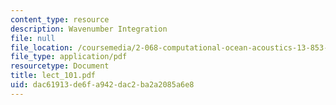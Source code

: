 ```yaml
---
content_type: resource
description: Wavenumber Integration
file: null
file_location: /coursemedia/2-068-computational-ocean-acoustics-13-853-spring-2003/dac61913de6fa942dac2ba2a2085a6e8_lect_101.pdf
file_type: application/pdf
resourcetype: Document
title: lect_101.pdf
uid: dac61913-de6f-a942-dac2-ba2a2085a6e8
---
```

